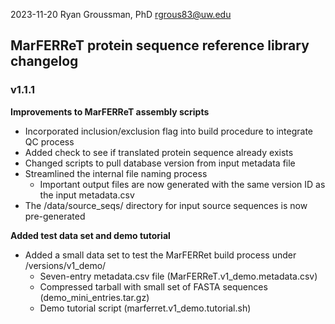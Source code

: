 2023-11-20  Ryan Groussman, PhD <rgrous83@uw.edu>

## MarFERReT protein sequence reference library changelog

### v1.1.1

**Improvements to MarFERReT assembly scripts**
- Incorporated inclusion/exclusion flag into build procedure to integrate QC process
- Added check to see if translated protein sequence already exists
- Changed scripts to pull database version from input metadata file
- Streamlined the internal file naming process
  - Important output files are now generated with the same version ID as the input metadata.csv
- The /data/source_seqs/ directory for input source sequences is now pre-generated

**Added test data set and demo tutorial**
- Added a small data set to test the MarFERRet build process under /versions/v1_demo/
  - Seven-entry metadata.csv file (MarFERReT.v1_demo.metadata.csv)
  - Compressed tarball with small set of FASTA sequences (demo_mini_entries.tar.gz)
  - Demo tutorial script (marferret.v1_demo.tutorial.sh)



